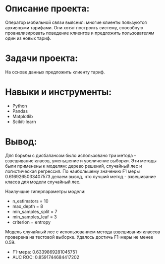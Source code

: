# Описание проекта: #
Оператор мобильной связи выяснил: многие клиенты пользуются архивными тарифами. Они хотят построить систему, способную проанализировать поведение клиентов и предложить пользователям один из новых тариф.

# Задачи проекта: #
На основе данных предложить клиенту тариф.

# Навыки и инструменты: #
* Python
* Pandas
* Matplotlib
* Scikit-learn

# Вывод: #
Для борьбы с дисбалансом было использовано три метода - взвешивание класов, уменьшение и увеличение выборки. Эти методы были применены к моделям: дерево решений, случайный лес и логистическая регрессия. По наибольшему значению F1 меры 0.6169265033407573 делаем вывод, что лучший метод - взвешивание класов для модели случайный лес.

Наилучшие гиперпараметры модели:
* n_estimators = 10
* max_depth = 8
* min_samples_split = 7
* min_samples_leaf = 3
* criterion = entropy

Модель случайный лес с использованием метода взвешивания классов проверена на тестовой выборке. Удалось достичь F1-меры не менее 0.59.

* F1-мера: 0.6339869281045751
* AUC ROC: 0.8591744684417202
